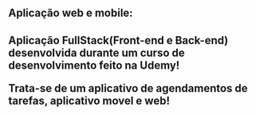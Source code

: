 <h2>Aplicação web e mobile:<h2>

<p>Aplicação FullStack(Front-end e Back-end) desenvolvida durante um curso de desenvolvimento feito na Udemy!<p>
<p>Trata-se de um aplicativo de agendamentos de tarefas, aplicativo movel e web!<p>